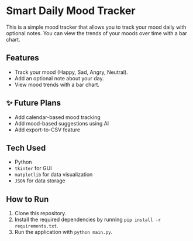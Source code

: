 # Smart Daily Mood Tracker

This is a simple mood tracker that allows you to track your mood daily with optional notes. You can view the trends of your moods over time with a bar chart.

## Features

- Track your mood (Happy, Sad, Angry, Neutral).
- Add an optional note about your day.
- View mood trends with a bar chart.
  
## ✨ Future Plans
- Add calendar-based mood tracking
- Add mood-based suggestions using AI
- Add export-to-CSV feature


## Tech Used

- Python
- `tkinter` for GUI
- `matplotlib` for data visualization
- `JSON` for data storage

## How to Run

1. Clone this repository.
2. Install the required dependencies by running `pip install -r requirements.txt`.
3. Run the application with `python main.py`.
